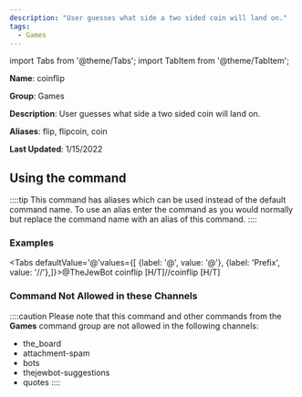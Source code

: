 ```yaml
---
description: "User guesses what side a two sided coin will land on."
tags:
  - Games
---
```

import Tabs from '@theme/Tabs';
import TabItem from '@theme/TabItem';

**Name**: coinflip

**Group**: Games

**Description**: User guesses what side a two sided coin will land on.

**Aliases**: flip, flipcoin, coin

**Last Updated**: 1/15/2022

## Using the command

::::tip
This command has aliases which can be used instead of the default command name. To use an alias enter the command as you would normally but replace the command name with an alias of this command.
::::

### Examples
<Tabs defaultValue='@'values={[ {label: '@', value: '@'}, {label: 'Prefix', value: '//'},]}><TabItem value='@'>@TheJewBot coinflip [H/T]</TabItem><TabItem value='//'>//coinflip [H/T]</TabItem></Tabs>

### Command Not Allowed in these Channels
::::caution Please note that this command and other commands from the **Games** command group are not allowed in the following channels:
- the_board
- attachment-spam
- bots
- thejewbot-suggestions
- quotes
::::